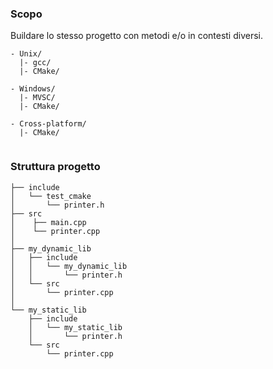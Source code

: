 ### Scopo
Buildare lo stesso progetto con metodi e/o in contesti diversi. 

```
- Unix/
  |- gcc/
  |- CMake/

- Windows/
  |- MVSC/
  |- CMake/

- Cross-platform/
  |- CMake/
 
```

### Struttura progetto

```
├── include
│   └── test_cmake
│       └── printer.h
├── src
│    ├── main.cpp
│    └── printer.cpp
│
├── my_dynamic_lib
│   ├── include
│   │   └── my_dynamic_lib
│   │       └── printer.h
│   └── src
│       └── printer.cpp
│
└── my_static_lib
    ├── include
    │   └── my_static_lib
    │       └── printer.h
    └── src
        └── printer.cpp
```


